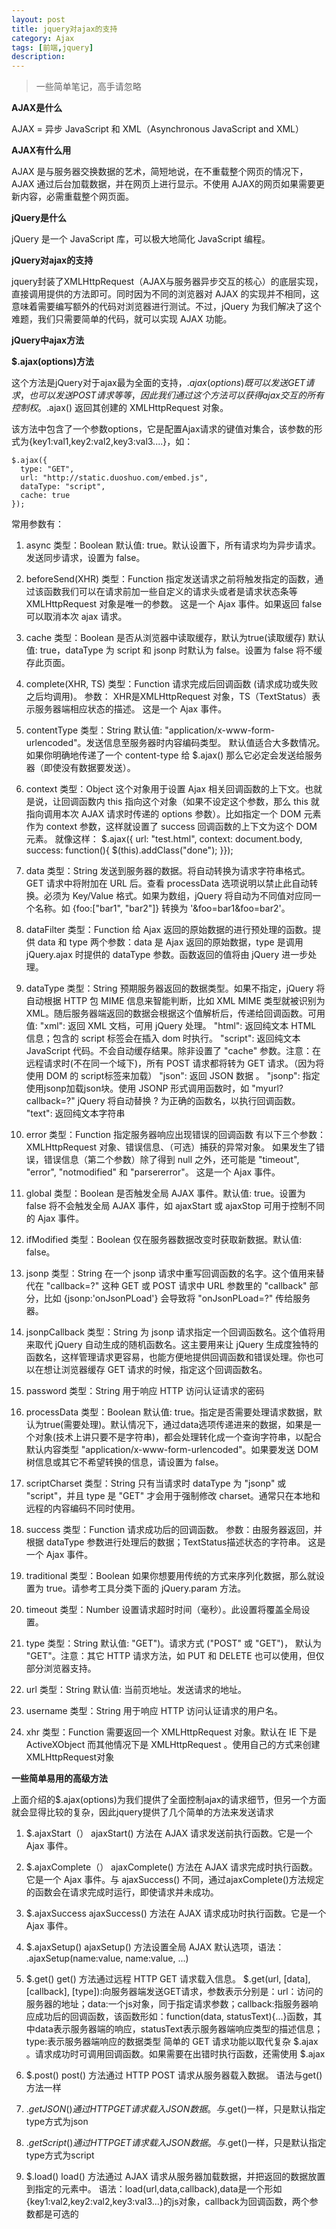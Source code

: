 ```yaml
---
layout: post
title: jquery对ajax的支持
category: Ajax
tags: [前端,jquery]
description: 
---
```


>一些简单笔记，高手请忽略

**AJAX是什么**

AJAX = 异步 JavaScript 和 XML（Asynchronous JavaScript and XML）

**AJAX有什么用**

AJAX 是与服务器交换数据的艺术，简短地说，在不重载整个网页的情况下，AJAX 通过后台加载数据，并在网页上进行显示。不使用 AJAX的网页如果需要更新内容，必需重载整个网页面。

**jQuery是什么**

jQuery 是一个 JavaScript 库，可以极大地简化 JavaScript 编程。                                   

**jQuery对ajax的支持**

jquery封装了XMLHttpRequest（AJAX与服务器异步交互的核心）的底层实现，直接调用提供的方法即可。同时因为不同的浏览器对 AJAX 的实现并不相同，这意味着需要编写额外的代码对浏览器进行测试。不过，jQuery 为我们解决了这个难题，我们只需要简单的代码，就可以实现 AJAX 功能。


**jQuery中ajax方法**

**$.ajax(options)方法**

这个方法是jQuery对于ajax最为全面的支持，$.ajax(options)既可以发送GET请求，也可以发送POST请求等等，因此我们通过这个方法可以获得ajax交互的所有控制权。$.ajax() 返回其创建的 XMLHttpRequest 对象。

该方法中包含了一个参数options，它是配置Ajax请求的键值对集合，该参数的形式为{key1:val1,key2:val2,key3:val3....}，如：

	$.ajax({
      type: "GET",
      url: "http://static.duoshuo.com/embed.js",
      dataType: "script",
      cache: true
    });


常用参数有：

1. async
类型：Boolean
默认值: true。默认设置下，所有请求均为异步请求。发送同步请求，设置为 false。

2. beforeSend(XHR)
类型：Function
指定发送请求之前将触发指定的函数，通过该函数我们可以在请求前加一些自定义的请求头或者是请求状态条等
XMLHttpRequest 对象是唯一的参数。
这是一个 Ajax 事件。如果返回 false 可以取消本次 ajax 请求。

3. cache
类型：Boolean
是否从浏览器中读取缓存，默认为true(读取缓存)
默认值: true，dataType 为 script 和 jsonp 时默认为 false。设置为 false 将不缓存此页面。


4. complete(XHR, TS)
类型：Function
请求完成后回调函数 (请求成功或失败之后均调用)。
参数： XHR是XMLHttpRequest 对象，TS（TextStatus）表示服务器端相应状态的描述。
这是一个 Ajax 事件。

5. contentType
类型：String
默认值: "application/x-www-form-urlencoded"。发送信息至服务器时内容编码类型。
默认值适合大多数情况。如果你明确地传递了一个 content-type 给 $.ajax() 那么它必定会发送给服务器（即使没有数据要发送）。

6. context
类型：Object
这个对象用于设置 Ajax 相关回调函数的上下文。也就是说，让回调函数内 this 指向这个对象（如果不设定这个参数，那么 this 就指向调用本次 AJAX 请求时传递的 options 参数）。比如指定一个 DOM 元素作为 context 参数，这样就设置了 success 回调函数的上下文为这个 DOM 元素。
就像这样：
	  $.ajax({ url: "test.html", context: document.body, success: function(){
        $(this).addClass("done");
      }});

7. data
类型：String
发送到服务器的数据。将自动转换为请求字符串格式。GET 请求中将附加在 URL 后。查看 processData 选项说明以禁止此自动转换。必须为 Key/Value 格式。如果为数组，jQuery 将自动为不同值对应同一个名称。如 {foo:["bar1", "bar2"]} 转换为 '&foo=bar1&foo=bar2'。

8. dataFilter
类型：Function
给 Ajax 返回的原始数据的进行预处理的函数。提供 data 和 type 两个参数：data 是 Ajax 返回的原始数据，type 是调用 jQuery.ajax 时提供的 dataType 参数。函数返回的值将由 jQuery 进一步处理。

9. dataType
类型：String
预期服务器返回的数据类型。如果不指定，jQuery 将自动根据 HTTP 包 MIME 信息来智能判断，比如 XML MIME 类型就被识别为 XML。随后服务器端返回的数据会根据这个值解析后，传递给回调函数。可用值:
"xml": 返回 XML 文档，可用 jQuery 处理。
"html": 返回纯文本 HTML 信息；包含的 script 标签会在插入 dom 时执行。
"script": 返回纯文本 JavaScript 代码。不会自动缓存结果。除非设置了 "cache" 参数。注意：在远程请求时(不在同一个域下)，所有 POST 请求都将转为 GET 请求。（因为将使用 DOM 的 script标签来加载）
"json": 返回 JSON 数据 。
"jsonp": 指定使用jsonp加载json块。使用 JSONP 形式调用函数时，如 "myurl?callback=?" jQuery 将自动替换 ? 为正确的函数名，以执行回调函数。
"text": 返回纯文本字符串

10. error
类型：Function
指定服务器响应出现错误的回调函数
有以下三个参数：XMLHttpRequest 对象、错误信息、（可选）捕获的异常对象。
如果发生了错误，错误信息（第二个参数）除了得到 null 之外，还可能是 "timeout", "error", "notmodified" 和 "parsererror"。
这是一个 Ajax 事件。

11. global
类型：Boolean
是否触发全局 AJAX 事件。默认值: true。设置为 false 将不会触发全局 AJAX 事件，如 ajaxStart 或 ajaxStop 可用于控制不同的 Ajax 事件。

12. ifModified
类型：Boolean
仅在服务器数据改变时获取新数据。默认值: false。

13. jsonp
类型：String
在一个 jsonp 请求中重写回调函数的名字。这个值用来替代在 "callback=?" 这种 GET 或 POST 请求中 URL 参数里的 "callback" 部分，比如 {jsonp:'onJsonPLoad'} 会导致将 "onJsonPLoad=?" 传给服务器。

14. jsonpCallback
类型：String
为 jsonp 请求指定一个回调函数名。这个值将用来取代 jQuery 自动生成的随机函数名。这主要用来让 jQuery 生成度独特的函数名，这样管理请求更容易，也能方便地提供回调函数和错误处理。你也可以在想让浏览器缓存 GET 请求的时候，指定这个回调函数名。

15. password
类型：String
用于响应 HTTP 访问认证请求的密码

16. processData
类型：Boolean
默认值: true。指定是否需要处理请求数据，默认为true(需要处理)。默认情况下，通过data选项传递进来的数据，如果是一个对象(技术上讲只要不是字符串)，都会处理转化成一个查询字符串，以配合默认内容类型 "application/x-www-form-urlencoded"。如果要发送 DOM 树信息或其它不希望转换的信息，请设置为 false。

17. scriptCharset
类型：String
只有当请求时 dataType 为 "jsonp" 或 "script"，并且 type 是 "GET" 才会用于强制修改 charset。通常只在本地和远程的内容编码不同时使用。

18. success
类型：Function
请求成功后的回调函数。
参数：由服务器返回，并根据 dataType 参数进行处理后的数据；TextStatus描述状态的字符串。
这是一个 Ajax 事件。

19. traditional
类型：Boolean
如果你想要用传统的方式来序列化数据，那么就设置为 true。请参考工具分类下面的 jQuery.param 方法。

20. timeout
类型：Number
设置请求超时时间（毫秒）。此设置将覆盖全局设置。

21. type
类型：String
默认值: "GET")。请求方式 ("POST" 或 "GET")， 默认为 "GET"。注意：其它 HTTP 请求方法，如 PUT 和 DELETE 也可以使用，但仅部分浏览器支持。

22. url
类型：String
默认值: 当前页地址。发送请求的地址。

23. username
类型：String
用于响应 HTTP 访问认证请求的用户名。

24. xhr
类型：Function
需要返回一个 XMLHttpRequest 对象。默认在 IE 下是 ActiveXObject 而其他情况下是 XMLHttpRequest 。使用自己的方式来创建XMLHttpRequest对象

**一些简单易用的高级方法**

上面介绍的$.ajax(options)为我们提供了全面控制ajax的请求细节，但另一个方面就会显得比较的复杂，因此jquery提供了几个简单的方法来发送请求

1. $.ajaxStart（）
ajaxStart() 方法在 AJAX 请求发送前执行函数。它是一个 Ajax 事件。

2. $.ajaxComplete（）
ajaxComplete() 方法在 AJAX 请求完成时执行函数。它是一个 Ajax 事件。与 ajaxSuccess() 不同，通过ajaxComplete()方法规定的函数会在请求完成时运行，即使请求并未成功。

3. $.ajaxSuccess
ajaxSuccess() 方法在 AJAX 请求成功时执行函数。它是一个 Ajax 事件。


4. $.ajaxSetup()
ajaxSetup() 方法设置全局 AJAX 默认选项，语法：  .ajaxSetup(name:value, name:value, ...)

5. $.get()
get() 方法通过远程 HTTP GET 请求载入信息。
$.get(url, [data], [callback], [type]):向服务器端发送GET请求，参数表示分别是：url：访问的服务器的地址；data:一个js对象，同于指定请求参数；callback:指服务器响应成功后的回调函数，该函数形如：function(data, statusText){...}函数，其中data表示服务器端的响应，statusText表示服务器端响应类型的描述信息；type:表示服务器端响应的数据类型
简单的 GET 请求功能以取代复杂 $.ajax 。请求成功时可调用回调函数。如果需要在出错时执行函数，还需使用 $.ajax

6. $.post()
post() 方法通过 HTTP POST 请求从服务器载入数据。
语法与get()方法一样

7. $.getJSON()
通过 HTTP GET 请求载入 JSON 数据。与$.get()一样，只是默认指定type方式为json

8. $.getScript()
通过 HTTP GET 请求载入 JSON 数据。与$.get()一样，只是默认指定type方式为script

9. $.load()
load() 方法通过 AJAX 请求从服务器加载数据，并把返回的数据放置到指定的元素中。
语法：load(url,data,callback),data是一个形如{key1:val2,key2:val2,key3:val3...}的js对象，callback为回调函数，两个参数都是可选的